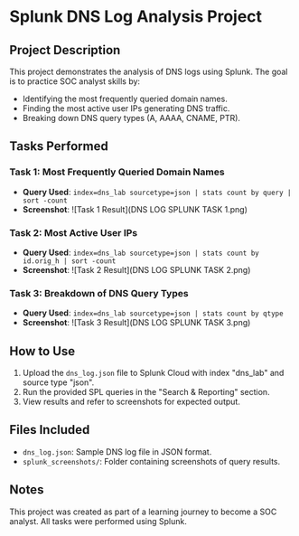 # Splunk DNS Log Analysis Project

## Project Description
This project demonstrates the analysis of DNS logs using Splunk. The goal is to practice SOC analyst skills by:
- Identifying the most frequently queried domain names.
- Finding the most active user IPs generating DNS traffic.
- Breaking down DNS query types (A, AAAA, CNAME, PTR).

## Tasks Performed
### Task 1: Most Frequently Queried Domain Names
- **Query Used**: `index=dns_lab sourcetype=json | stats count by query | sort -count`
- **Screenshot**: ![Task 1 Result](DNS LOG SPLUNK TASK 1.png)

### Task 2: Most Active User IPs
- **Query Used**: `index=dns_lab sourcetype=json | stats count by id.orig_h | sort -count`
- **Screenshot**: ![Task 2 Result](DNS LOG SPLUNK TASK 2.png)

### Task 3: Breakdown of DNS Query Types
- **Query Used**: `index=dns_lab sourcetype=json | stats count by qtype`
- **Screenshot**: ![Task 3 Result](DNS LOG SPLUNK TASK 3.png)

## How to Use
1. Upload the `dns_log.json` file to Splunk Cloud with index "dns_lab" and source type "json".
2. Run the provided SPL queries in the "Search & Reporting" section.
3. View results and refer to screenshots for expected output.

## Files Included
- `dns_log.json`: Sample DNS log file in JSON format.
- `splunk_screenshots/`: Folder containing screenshots of query results.

## Notes
This project was created as part of a learning journey to become a SOC analyst. All tasks were performed using Splunk.
